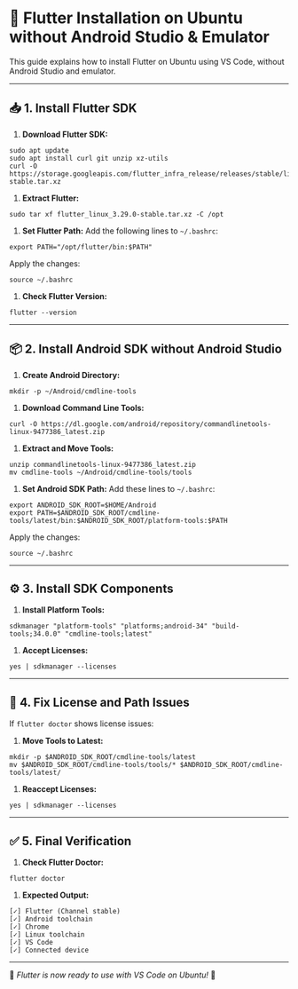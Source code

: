 🚀 Flutter Installation on Ubuntu without Android Studio & Emulator
===================================================================

This guide explains how to install Flutter on Ubuntu using VS Code, without Android Studio and emulator.

* * * * *

📥 **1\. Install Flutter SDK**
------------------------------

1.  **Download Flutter SDK:**

```
sudo apt update
sudo apt install curl git unzip xz-utils
curl -O https://storage.googleapis.com/flutter_infra_release/releases/stable/linux/flutter_linux_3.29.0-stable.tar.xz

```

1.  **Extract Flutter:**

```
sudo tar xf flutter_linux_3.29.0-stable.tar.xz -C /opt

```

1.  **Set Flutter Path:** Add the following lines to `~/.bashrc`:

```
export PATH="/opt/flutter/bin:$PATH"

```

Apply the changes:

```
source ~/.bashrc

```

1.  **Check Flutter Version:**

```
flutter --version

```

* * * * *

📦 **2\. Install Android SDK without Android Studio**
-----------------------------------------------------

1.  **Create Android Directory:**

```
mkdir -p ~/Android/cmdline-tools

```

1.  **Download Command Line Tools:**

```
curl -O https://dl.google.com/android/repository/commandlinetools-linux-9477386_latest.zip

```

1.  **Extract and Move Tools:**

```
unzip commandlinetools-linux-9477386_latest.zip
mv cmdline-tools ~/Android/cmdline-tools/tools

```

1.  **Set Android SDK Path:** Add these lines to `~/.bashrc`:

```
export ANDROID_SDK_ROOT=$HOME/Android
export PATH=$ANDROID_SDK_ROOT/cmdline-tools/latest/bin:$ANDROID_SDK_ROOT/platform-tools:$PATH

```

Apply the changes:

```
source ~/.bashrc

```

* * * * *

⚙️ **3\. Install SDK Components**
---------------------------------

1.  **Install Platform Tools:**

```
sdkmanager "platform-tools" "platforms;android-34" "build-tools;34.0.0" "cmdline-tools;latest"

```

1.  **Accept Licenses:**

```
yes | sdkmanager --licenses

```

* * * * *

📄 **4\. Fix License and Path Issues**
--------------------------------------

If `flutter doctor` shows license issues:

1.  **Move Tools to Latest:**

```
mkdir -p $ANDROID_SDK_ROOT/cmdline-tools/latest
mv $ANDROID_SDK_ROOT/cmdline-tools/tools/* $ANDROID_SDK_ROOT/cmdline-tools/latest/

```

1.  **Reaccept Licenses:**

```
yes | sdkmanager --licenses

```

* * * * *

✅ **5\. Final Verification**
----------------------------

1.  **Check Flutter Doctor:**

```
flutter doctor

```

1.  **Expected Output:**

```
[✓] Flutter (Channel stable)
[✓] Android toolchain
[✓] Chrome
[✓] Linux toolchain
[✓] VS Code
[✓] Connected device

```

* * * * *

🌟 *Flutter is now ready to use with VS Code on Ubuntu!* 🎉
